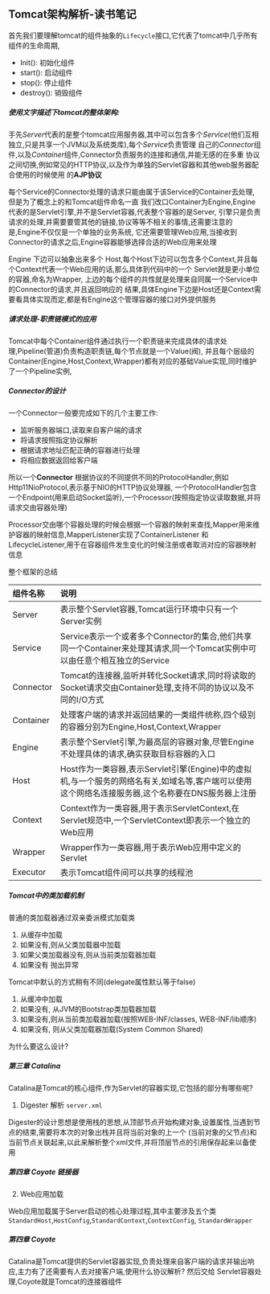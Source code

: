 ## Tomcat架构解析-读书笔记

首先我们要理解tomcat的组件抽象的`Lifecycle`接口,它代表了tomcat中几乎所有组件的生命周期,

- Init(): 初始化组件
- start(): 启动组件
- stop(): 停止组件
- destroy(): 销毁组件

##### 使用文字描述下tomcat的整体架构:

手先*Server*代表的是整个tomcat应用服务器,其中可以包含多个*Service*(他们互相独立,只是共享一个JVM以及系统类库),每个*Service*负责管理
自己的*Connector*组件,以及*Container*组件,Connector负责服务的连接和通信,并能无感的在多重
协议之间切换,例如常见的HTTP协议,以及作为单独的Servlet容器和其他web服务器配合使用的时候使用
的**AJP协议**

每个Service的Connector处理的请求只能由属于该Service的Container去处理,但是为了概念上的和Tomcat组件命名一直
我们改口Container为Engine,Engine代表的是Servlet引擎,并不是Servlet容器,代表整个容器的是Server,
引擎只是负责请求的处理,并需要要管其他的链接,协议等等不相关的事情,还需要注意的是,Engine不仅仅是一个单独的业务系统,
它还需要管理Web应用,当接收到Connector的请求之后,Engine容器能够选择合适的Web应用来处理

Engine 下边可以抽象出来多个 Host,每个Host下边可以包含多个Context,并且每个Context代表一个Web应用的话,那么具体到代码中的一个
Servlet就是更小单位的容器,命名为Wrapper, 上边的每个组件的共性就是处理来自同属一个Service中的Connector的请求,并且返回响应的
结果,具体Engine下边是Host还是Context需要看具体实现而定,都是有Engine这个管理容器的接口对外提供服务

##### 请求处理-职责链模式的应用

Tomcat中每个Container组件通过执行一个职责链来完成具体的请求处理,Pipeline(管道)负责构造职责链,每个节点就是一个Value(阀),
并且每个层级的Container(Engine,Host,Context,Wrapper)都有对应的基础Value实现,同时维护了一个Pipeline实例,

##### Connector的设计

一个Connector一般要完成如下的几个主要工作:

- 监听服务器端口,读取来自客户端的请求
- 将请求按照指定协议解析
- 根据请求地址匹配正确的容器进行处理
- 将相应数据返回给客户端

所以一个**Connector** 根据协议的不同提供不同的ProtocolHandler,例如Http11NioProtocol,表示基于NIO的HTTP协议处理器,
一个ProtocolHandler包含一个Endpoint(用来启动Socket监听),一个Processor(按照指定协议读取数据,并将请求交由容器处理)

Processor交由哪个容器处理的时候会根据一个容器的映射来查找,Mapper用来维护容器的映射信息,MapperListener实现了ContainerListener
和LifecycleListener,用于在容器组件发生变化的时候注册或者取消对应的容器映射信息

整个框架的总结

| 组件名称 | 说明 |
| :---- | :---- |
| Server |  表示整个Servlet容器,Tomcat运行环境中只有一个Server实例 |
| Service | Service表示一个或者多个Connector的集合,他们共享同一个Container来处理其请求,同一个Tomcat实例中可以由任意个相互独立的Service |
| Connector | Tomcat的连接器,监听并转化Socket请求,同时将读取的Socket请求交由Container处理,支持不同的协议以及不同的I/O方式|
| Container | 处理客户端的请求并返回结果的一类组件统称,四个级别的容器分别为Engine,Host,Context,Wrapper |
| Engine| 表示整个Servlet引擎,为最高层的容器对象,尽管Engine不处理具体的请求,确实获取目标容器的入口 |
| Host | Host作为一类容器,表示Servlet引擎(Engine)中的虚拟机,与一个服务的网络名有关,如域名等,客户端可以使用这个网络名连接服务器,这个名称要在DNS服务器上注册|
|Context| Context作为一类容器,用于表示ServletContext,在Servlet规范中,一个ServletContext即表示一个独立的Web应用
| Wrapper| Wrapper作为一类容器,用于表示Web应用中定义的Servlet
| Executor | 表示Tomcat组件间可以共享的线程池|


##### Tomcat中的类加载机制

普通的类加载器通过双亲委派模式加载类

1. 从缓存中加载
2. 如果没有,则从父类加载器中加载
3. 如果父类加载器没有,则从当前类加载器加载
4. 如果没有 抛出异常

Tomcat中默认的方式稍有不同(delegate属性默认等于false)

1. 从缓冲中加载
2.  如果没有,  从JVM的Bootstrap类加载器加载
3. 如果没有,则从当前类加载器加载(按照WEB-INF/classes, WEB-INF/lib顺序)
4. 如果没有, 则从父类加载器加载(System Common Shared)

为什么要这么设计? 

##### 第三章 Catalina 

Catalina是Tomcat的核心组件,作为Servlet的容器实现,它包括的部分有哪些呢?

1. Digester 解析 `server.xml`

Digester的设计思想是使用栈的思想,从顶部节点开始构建对象,设置属性,当遇到节点的结束,需要将本次的对象出栈并且将当前对象的上一个
(当前对象的父节点)和当前节点关联起来,以此来解析整个xml文件,并将顶层节点的引用保存起来以备使用

##### 第四章 Coyote 链接器 

2. Web应用加载

Web应用加载属于Server启动的核心处理过程,其中主要涉及五个类 `StandardHost`,`HostConfig`,`StandardContext`,`ContextConfig`,
`StandardWrapper`

##### 第四章 Coyote
 
Catalina是Tomcat提供的Servlet容器实现,负责处理来自客户端的请求并输出响应,主力有了还需要有人去对接客户端,使用什么协议解析? 然后交给
Servlet容器处理,Coyote就是Tomcat的连接器组件
